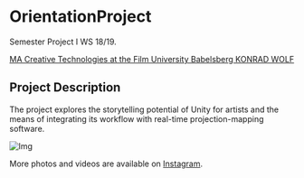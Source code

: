 # OrientationProject

Semester Project I WS 18/19.

[MA Creative Technologies at the Film University Babelsberg KONRAD WOLF](https://www.filmuniversitaet.de/en/studies/study-programs/master-programs/creative-technologies/)

## Project Description

The project explores the storytelling potential of Unity for artists and the means of integrating its workflow with real-time projection-mapping software. 

![Img](https://github.com/faultyagatha/OrientationProject/issues/2#issue-425334996)

More photos and videos are available on [Instagram](https://instagram.com/faulty_agatha/).



